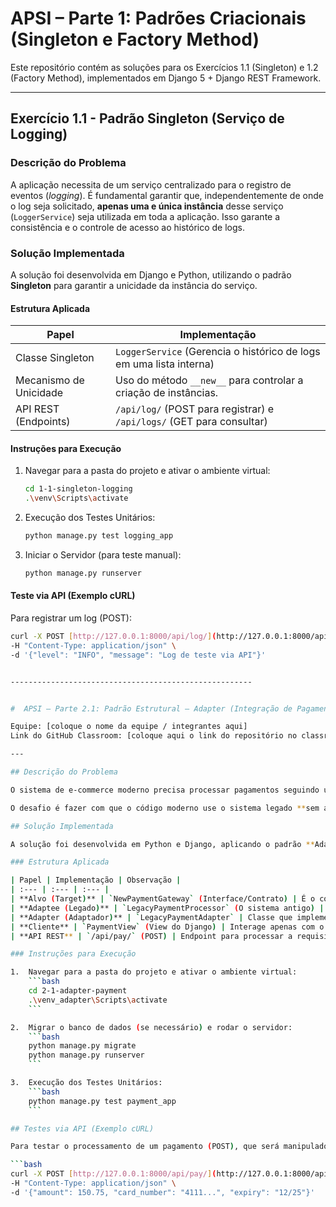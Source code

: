 #  APSI – Parte 1: Padrões Criacionais (Singleton e Factory Method)

Este repositório contém as soluções para os Exercícios 1.1 (Singleton) e 1.2 (Factory Method), implementados em Django 5 + Django REST Framework.

---

##  Exercício 1.1 - Padrão Singleton (Serviço de Logging)

### Descrição do Problema

A aplicação necessita de um serviço centralizado para o registro de eventos (*logging*). É fundamental garantir que, independentemente de onde o log seja solicitado, **apenas uma e única instância** desse serviço (`LoggerService`) seja utilizada em toda a aplicação. Isso garante a consistência e o controle de acesso ao histórico de logs.

### Solução Implementada

A solução foi desenvolvida em Django e Python, utilizando o padrão **Singleton** para garantir a unicidade da instância do serviço.

#### Estrutura Aplicada

| Papel | Implementação |
|-------|----------------|
| Classe Singleton | `LoggerService` (Gerencia o histórico de logs em uma lista interna) |
| Mecanismo de Unicidade | Uso do método `__new__` para controlar a criação de instâncias. |
| API REST (Endpoints) | `/api/log/` (POST para registrar) e `/api/logs/` (GET para consultar) |

#### Instruções para Execução

1.  Navegar para a pasta do projeto e ativar o ambiente virtual:
    ```bash
    cd 1-1-singleton-logging
    .\venv\Scripts\activate
    ```
2.  Execução dos Testes Unitários:
    ```bash
    python manage.py test logging_app
    ```
3.  Iniciar o Servidor (para teste manual):
    ```bash
    python manage.py runserver
    ```

#### Teste via API (Exemplo cURL)

Para registrar um log (POST):
```bash
curl -X POST [http://127.0.0.1:8000/api/log/](http://127.0.0.1:8000/api/log/) \
-H "Content-Type: application/json" \
-d '{"level": "INFO", "message": "Log de teste via API"}'


------------------------------------------------------


#  APSI – Parte 2.1: Padrão Estrutural – Adapter (Integração de Pagamento Legado)

Equipe: [coloque o nome da equipe / integrantes aqui]
Link do GitHub Classroom: [coloque aqui o link do repositório no classroom]

---

## Descrição do Problema

O sistema de e-commerce moderno precisa processar pagamentos seguindo uma nova interface padrão, chamada `NewPaymentGateway`. No entanto, a infraestrutura da empresa depende de um **sistema de processamento de pagamentos legado (`LegacyPaymentProcessor`)** que é incompatível com a nova interface (diferentes nomes de métodos e formato de dados) e que **não pode ser modificado**.

O desafio é fazer com que o código moderno use o sistema legado **sem alterar as classes existentes**, implementando o novo padrão no Django.

## Solução Implementada

A solução foi desenvolvida em Python e Django, aplicando o padrão **Adapter** para criar uma camada intermediária que faz a tradução bidirecional entre a interface nova (Alvo) e a classe antiga (Adaptee).

### Estrutura Aplicada

| Papel | Implementação | Observação |
| :--- | :--- | :--- |
| **Alvo (Target)** | `NewPaymentGateway` (Interface/Contrato) | É o contrato que o Cliente espera usar. |
| **Adaptee (Legado)** | `LegacyPaymentProcessor` (O sistema antigo) | Não deve ser modificado. |
| **Adapter (Adaptador)** | `LegacyPaymentAdapter` | Classe que implementa o **Alvo** e contém uma instância do **Adaptee**, traduzindo as chamadas. |
| **Cliente** | `PaymentView` (View do Django) | Interage apenas com o Alvo (o `LegacyPaymentAdapter`). |
| **API REST** | `/api/pay/` (POST) | Endpoint para processar a requisição de pagamento via Adapter. |

### Instruções para Execução

1.  Navegar para a pasta do projeto e ativar o ambiente virtual:
    ```bash
    cd 2-1-adapter-payment
    .\venv_adapter\Scripts\activate
    ```

2.  Migrar o banco de dados (se necessário) e rodar o servidor:
    ```bash
    python manage.py migrate
    python manage.py runserver
    ```

3.  Execução dos Testes Unitários:
    ```bash
    python manage.py test payment_app
    ```

## Testes via API (Exemplo cURL)

Para testar o processamento de um pagamento (POST), que será manipulado internamente pelo Adapter:

```bash
curl -X POST [http://127.0.0.1:8000/api/pay/](http://127.0.0.1:8000/api/pay/) \
-H "Content-Type: application/json" \
-d '{"amount": 150.75, "card_number": "4111...", "expiry": "12/25"}'
